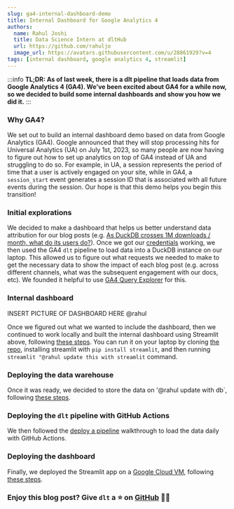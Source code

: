 ```yaml
---
slug: ga4-internal-dashboard-demo
title: Internal Dashboard for Google Analytics 4
authors:
  name: Rahul Joshi
  title: Data Science Intern at dltHub
  url: https://github.com/rahuljo
  image_url: https://avatars.githubusercontent.com/u/28861929?v=4
tags: [internal dashboard, google analytics 4, streamlit]
---
```


:::info
**TL;DR: As of last week, there is a dlt pipeline that loads data from Google Analytics 4 (GA4). We’ve been excited about GA4 for a while now, so we decided to build some internal dashboards and show you how we did it.**
:::

### Why GA4?

We set out to build an internal dashboard demo based on data from Google Analytics (GA4). Google announced that they will stop processing hits for Universal Analytics (UA) on July 1st, 2023, so many people are now having to figure out how to set up analytics on top of GA4 instead of UA and struggling to do so. For example, in UA, a session represents the period of time that a user is actively engaged on your site, while in GA4, a `session_start` event generates a session ID that is associated with all future events during the session. Our hope is that this demo helps you begin this transition!

### Initial explorations

We decided to make a dashboard that helps us better understand data attribution for our blog posts (e.g. [As DuckDB crosses 1M downloads / month, what do its users do?](./2023-03-09-duckdb-1M-downloads-users.mdx)). Once we got our [credentials](https://dlthub.com/docs/general-usage/credentials) working, we then used the GA4 `dlt` pipeline to load data into a DuckDB instance on our laptop. This allowed us to figure out what requests we needed to make to get the necessary data to show the impact of each blog post (e.g. across different channels, what was the subsequent engagement with our docs, etc). We founded it helpful to use [GA4 Query Explorer](https://ga-dev-tools.google/ga4/query-explorer/) for this.

### Internal dashboard

INSERT PICTURE OF DASHBOARD HERE @rahul

Once we figured out what we wanted to include the dashboard, then we continued to work locally and built the internal dashboard using Streamlit above, following [these steps](https://github.com/dlt-hub/ga4-internal-dashboard-demo/tree/main/internal-dashboards). You can run it on your laptop by cloning [the repo](https://github.com/dlt-hub/ga4-internal-dashboard-demo), installing streamlit with `pip install streamlit`, and then running `streamlit "@rahul update this with streamlit` command.

### Deploying the data warehouse

Once it was ready, we decided to store the data on '@rahul update with db`, following [these steps](https://github.com/dlt-hub/README.md).

### Deploying the `dlt` pipeline with GitHub Actions

 We then followed the [deploy a pipeline](https://dlthub.com/docs/walkthroughs/deploy-a-pipeline) walkthrough to load the data daily with GitHub Actions.

### Deploying the dashboard

Finally, we deployed the Streamlit app on a [Google Cloud VM](https://cloud.google.com/compute), following [these steps](https://github.com/dlt-hub/ga4-internal-dashboard-demo).

### Enjoy this blog post? Give `dlt` a ⭐ on [GitHub](https://github.com/dlt-hub/dlt) 🤜🤛